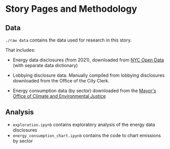 # Story Pages and Methodology 

## Data

`./raw data` contains the data used for research in this story. 

That includes: 

- Energy data disclosures (from 2021), downloaded from [NYC Open Data](https://data.cityofnewyork.us/Environment/Energy-and-Water-Data-Disclosure-for-Local-Law-84-/7x5e-2fxh) (with separate data dictionary)

- Lobbying disclosure data. Manually compiled from lobbying disclosures downloaded from the Office of the City Clerk. 

- Energy consumption data (by sector) downloaded from the [Mayor's Office of Climate and Environmental Justice](https://climate.cityofnewyork.us/initiatives/energy-and-water-map/)

## Analysis 

- `exploration.ipynb` contains exploratory analysis of the energy data disclosures 
- `energy_consumption_chart.ipynb` contains the code to chart emissions by sector
